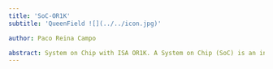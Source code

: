```yaml
---
title: 'SoC-OR1K'
subtitle: 'QueenField ![](../../icon.jpg)'

author: Paco Reina Campo

abstract: System on Chip with ISA OR1K. A System on Chip (SoC) is an integrated circuit that integrates components of a computer system (PU, RAM, GPIO, etc). As they are integrated on a single substrate, SoCs consume much less power and take up much less area than multi-chip designs with equivalent functionality. SoCs are common in the mobile computing, embedded systems and the Internet of Things.
---
```

